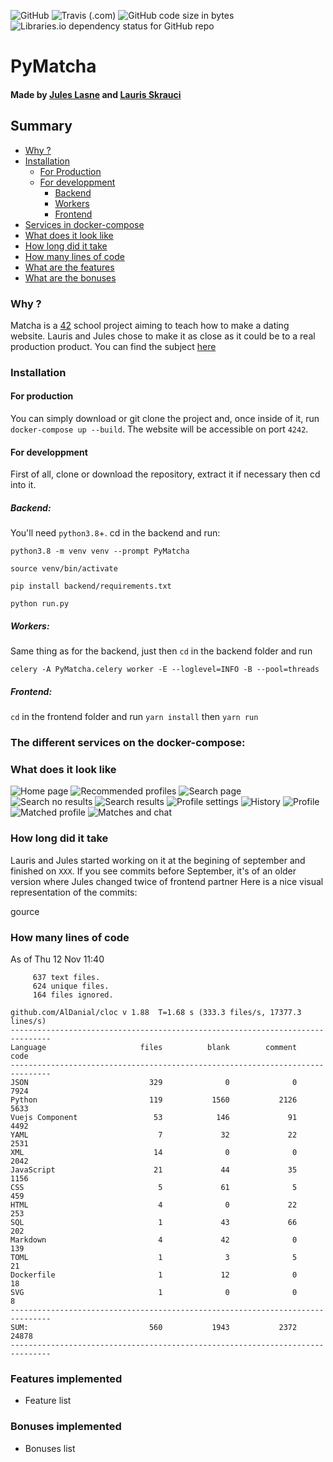 ![GitHub](https://img.shields.io/github/license/seluj78/pymatcha?style=for-the-badge) ![Travis (.com)](https://img.shields.io/travis/com/seluj78/pymatcha/dev?label=builds%20and%20tests&style=for-the-badge) ![GitHub code size in bytes](https://img.shields.io/github/languages/code-size/seluj78/pymatcha?style=for-the-badge) ![Libraries.io dependency status for GitHub repo](https://img.shields.io/librariesio/github/seluj78/pymatcha?style=for-the-badge)
# PyMatcha
#### Made by [Jules Lasne](https://github.com/seluj78) and [Lauris Skrauci](https://github.com/suppalarry) 

## Summary
 - [Why ?](#why)
 - [Installation](#installation)
   - [For Production](#for-production)
   - [For developpment](#for-developpment)
      - [Backend](#backend)
      - [Workers](#workers)
      - [Frontend](#frontend)
 - [Services in docker-compose](#the-different-services-on-the-docker-compose)
 - [What does it look like](#what-does-it-look-like)
 - [How long did it take](#how-long-did-it-take)
 - [How many lines of code](#how-many-lines-of-code)
 - [What are the features](#features-implemented)
 - [What are the bonuses](#bonuses-implemented)

### Why ?
Matcha is a [42](https://42.fr) school project aiming to teach how to make a dating website. Lauris and Jules chose to make it as close as it could be to a real production product.
You can find the subject [here](https://github.com/Seluj78/PyMatcha/blob/dev/subject.pdf)

### Installation
#### For production
You can simply download or git clone the project and, once inside of it, run `docker-compose up --build`.
The website will be accessible on port `4242`.
#### For developpment
First of all, clone or download the repository, extract it if necessary then cd into it.

##### Backend:
You'll need `python3.8`+. cd in the backend and run:
```shell
python3.8 -m venv venv --prompt PyMatcha
```
```shell
source venv/bin/activate
```
```shell
pip install backend/requirements.txt
```
```shell
python run.py
```

##### Workers:
Same thing as for the backend, just then `cd` in the backend folder and run
```shell
celery -A PyMatcha.celery worker -E --loglevel=INFO -B --pool=threads
```

##### Frontend:
`cd` in the frontend folder and run `yarn install` then `yarn run`

### The different services on the docker-compose:

### What does it look like
![Home page](https://github.com/seluj78/PyMatcha/blob/dev/screenshots/home_page.jpg?raw=true)
![Recommended profiles](https://github.com/seluj78/PyMatcha/blob/dev/screenshots/recommended_profiles.jpg?raw=true)
![Search page](https://github.com/seluj78/PyMatcha/blob/dev/screenshots/search_page.png?raw=true)
![Search no results](https://github.com/seluj78/PyMatcha/blob/dev/screenshots/search_no_results.png?raw=true)
![Search results](https://github.com/seluj78/PyMatcha/blob/dev/screenshots/search_results.jpg?raw=true)
![Profile settings](https://github.com/seluj78/PyMatcha/blob/dev/screenshots/profile_settings.png?raw=true)
![History](https://github.com/seluj78/PyMatcha/blob/dev/screenshots/history.jpg?raw=true)
![Profile](https://github.com/seluj78/PyMatcha/blob/dev/screenshots/unmatched_profile.png?raw=true)
![Matched profile](https://github.com/seluj78/PyMatcha/blob/dev/screenshots/matched_profile.jpg?raw=true)
![Matches and chat](https://github.com/seluj78/PyMatcha/blob/dev/screenshots/matches_chat.png?raw=true)

### How long did it take
Lauris and Jules started working on it at the begining of september and finished on `XXX`.
If you see commits before September, it's of an older version where Jules changed twice of frontend partner
Here is a nice visual representation of the commits:

gource

### How many lines of code
As of Thu 12 Nov 11:40
```
     637 text files.
     624 unique files.                                          
     164 files ignored.

github.com/AlDanial/cloc v 1.88  T=1.68 s (333.3 files/s, 17377.3 lines/s)
-------------------------------------------------------------------------------
Language                     files          blank        comment           code
-------------------------------------------------------------------------------
JSON                           329              0              0           7924
Python                         119           1560           2126           5633
Vuejs Component                 53            146             91           4492
YAML                             7             32             22           2531
XML                             14              0              0           2042
JavaScript                      21             44             35           1156
CSS                              5             61              5            459
HTML                             4              0             22            253
SQL                              1             43             66            202
Markdown                         4             42              0            139
TOML                             1              3              5             21
Dockerfile                       1             12              0             18
SVG                              1              0              0              8
-------------------------------------------------------------------------------
SUM:                           560           1943           2372          24878
-------------------------------------------------------------------------------
```

### Features implemented
 - Feature list

### Bonuses implemented
 - Bonuses list
